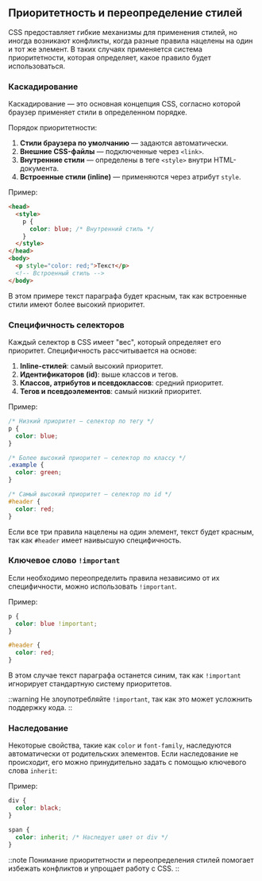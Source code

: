 ## Приоритетность и переопределение стилей

CSS предоставляет гибкие механизмы для применения стилей, но иногда возникают конфликты, когда разные правила нацелены на один и тот же элемент. В таких случаях применяется система приоритетности, которая определяет, какое правило будет использоваться.

### Каскадирование

Каскадирование — это основная концепция CSS, согласно которой браузер применяет стили в определенном порядке.

Порядок приоритетности:

1. **Стили браузера по умолчанию** — задаются автоматически.
2. **Внешние CSS-файлы** — подключенные через `<link>`.
3. **Внутренние стили** — определены в теге `<style>` внутри HTML-документа.
4. **Встроенные стили (inline)** — применяются через атрибут `style`.

Пример:

```html
<head>
  <style>
    p {
      color: blue; /* Внутренний стиль */
    }
  </style>
</head>
<body>
  <p style="color: red;">Текст</p>
  <!-- Встроенный стиль -->
</body>
```

В этом примере текст параграфа будет красным, так как встроенные стили имеют более высокий приоритет.

### Специфичность селекторов

Каждый селектор в CSS имеет "вес", который определяет его приоритет. Специфичность рассчитывается на основе:

1. **Inline-стилей**: самый высокий приоритет.
2. **Идентификаторов (id)**: выше классов и тегов.
3. **Классов, атрибутов и псевдоклассов**: средний приоритет.
4. **Тегов и псевдоэлементов**: самый низкий приоритет.

Пример:

```css
/* Низкий приоритет — селектор по тегу */
p {
  color: blue;
}

/* Более высокий приоритет — селектор по классу */
.example {
  color: green;
}

/* Самый высокий приоритет — селектор по id */
#header {
  color: red;
}
```

Если все три правила нацелены на один элемент, текст будет красным, так как `#header` имеет наивысшую специфичность.

### Ключевое слово `!important`

Если необходимо переопределить правила независимо от их специфичности, можно использовать `!important`.

Пример:

```css
p {
  color: blue !important;
}

#header {
  color: red;
}
```

В этом случае текст параграфа останется синим, так как `!important` игнорирует стандартную систему приоритетов.

::warning
Не злоупотребляйте `!important`, так как это может усложнить поддержку кода.
::

### Наследование

Некоторые свойства, такие как `color` и `font-family`, наследуются автоматически от родительских элементов. Если наследование не происходит, его можно принудительно задать с помощью ключевого слова `inherit`:

Пример:

```css
div {
  color: black;
}

span {
  color: inherit; /* Наследует цвет от div */
}
```

::note
Понимание приоритетности и переопределения стилей помогает избежать конфликтов и упрощает работу с CSS.
::
